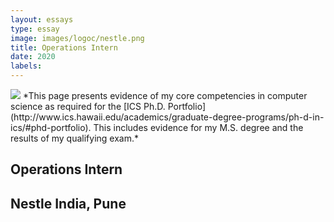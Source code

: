 ```yaml
---
layout: essays  
type: essay
image: images/logoc/nestle.png
title: Operations Intern
date: 2020
labels:
---
```


<img class="ui image" src="{{ site.baseurl }}/images/logoc/nestle.png ">
*This page presents evidence of my core competencies in computer science as required for the [ICS Ph.D. Portfolio](http://www.ics.hawaii.edu/academics/graduate-degree-programs/ph-d-in-ics/#phd-portfolio). This includes evidence for my M.S. degree and the results of my qualifying exam.*

## Operations Intern
## Nestle India, Pune
